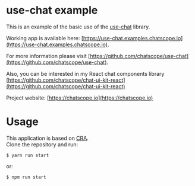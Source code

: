 # use-chat example

This is an example of the basic use of the [use-chat](https://github.com/chatscope/use-chat) library.

Working app is available here: [https://use-chat.examples.chatscope.io](https://use-chat.examples.chatscope.io).

For more information please visit [https://github.com/chatscope/use-chat](https://github.com/chatscope/use-chat).

Also, you can be interested in my React chat components library [https://github.com/chatscope/chat-ui-kit-react](https://github.com/chatscope/chat-ui-kit-react)

Project website: [https://chatscope.io](https://chatscope.io)

# Usage
This application is based on [CRA](https://create-react-app.dev/).  
Clone the repository and run:

```console
$ yarn run start
```

or:
```console
$ npm run start
```